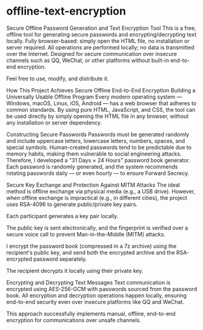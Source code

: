 # offline-text-encryption
Secure Offline Password Generation and Text Encryption Tool
This is a free, offline tool for generating secure passwords and encrypting/decrypting text locally.
Fully browser-based: simply open the HTML file, no installation or server required.
All operations are performed locally; no data is transmitted over the Internet.
Designed for secure communication over insecure channels such as QQ, WeChat, or other platforms without built-in end-to-end encryption.

Feel free to use, modify, and distribute it.

How This Project Achieves Secure Offline End-to-End Encryption
Building a Universally Usable Offline Program
Every modern operating system — Windows, macOS, Linux, iOS, Android — has a web browser that adheres to common standards. By using pure HTML, JavaScript, and CSS, the tool can be used directly by simply opening the HTML file in any browser, without any installation or server dependency.

Constructing Secure Passwords
Passwords must be generated randomly and include uppercase letters, lowercase letters, numbers, spaces, and special symbols. Human-created passwords tend to be predictable due to memory habits, making them vulnerable to social engineering attacks. Therefore, I developed a "31 Days × 24 Hours" password book generator. Each password is randomly generated, and the system recommends rotating passwords daily — or even hourly — to ensure Forward Secrecy.

Secure Key Exchange and Protection Against MITM Attacks
The ideal method is offline exchange via physical media (e.g., a USB drive). However, when offline exchange is impractical (e.g., in different cities), the project uses RSA-4096 to generate public/private key pairs.

Each participant generates a key pair locally.

The public key is sent electronically, and the fingerprint is verified over a secure voice call to prevent Man-in-the-Middle (MITM) attacks.

I encrypt the password book (compressed in a 7z archive) using the recipient's public key, and send both the encrypted archive and the RSA-encrypted password separately.

The recipient decrypts it locally using their private key.

Encrypting and Decrypting Text Messages
Text communication is encrypted using AES-256-GCM with passwords sourced from the password book. All encryption and decryption operations happen locally, ensuring end-to-end security even over insecure platforms like QQ and WeChat.

This approach successfully implements manual, offline, end-to-end encryption for communications over unsafe channels.
